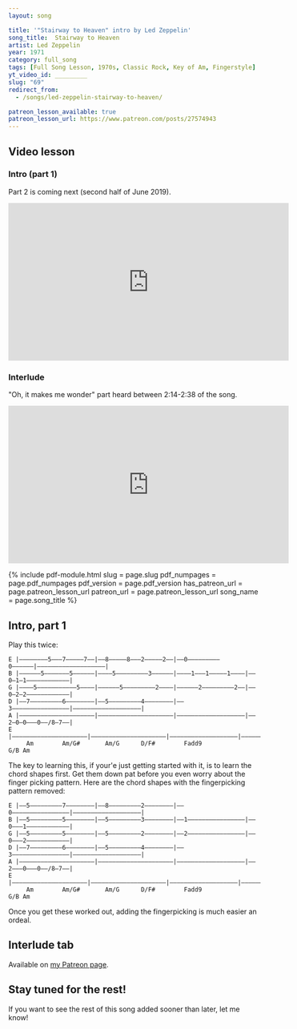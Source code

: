 ```yaml
---
layout: song

title: '"Stairway to Heaven" intro by Led Zeppelin'
song_title:  Stairway to Heaven
artist: Led Zeppelin
year: 1971
category: full_song
tags: [Full Song Lesson, 1970s, Classic Rock, Key of Am, Fingerstyle]
yt_video_id: _________
slug: "69"
redirect_from:
  - /songs/led-zeppelin-stairway-to-heaven/

patreon_lesson_available: true
patreon_lesson_url: https://www.patreon.com/posts/27574943
---
```


## Video lesson

### Intro (part 1)

Part 2 is coming next (second half of June 2019).

<iframe width="560" height="315" src="https://www.youtube.com/embed/0RybdmubxzY?showinfo=0" frameborder="0" allowfullscreen></iframe>

### Interlude

"Oh, it makes me wonder" part heard between 2:14-2:38 of the song.

<iframe width="560" height="315" src="https://www.youtube.com/embed/jimGTqxnxtg?showinfo=0" frameborder="0" allowfullscreen></iframe>

{% include pdf-module.html
     slug = page.slug
     pdf_numpages = page.pdf_numpages
     pdf_version = page.pdf_version
     has_patreon_url = page.patreon_lesson_url
     patreon_url = page.patreon_lesson_url
     song_name = page.song_title %}

## Intro, part 1

Play this twice:

    E |––––––––5–––7–––––7––|––8–––––8–––2–––––2––|––0–––––––––0––––––|–––––––––––––––––––|
    B |––––––5–––––––5––––––|––––5–––––––––3––––––|––––1–––1–––––1––––|––0–1–1––––––––––––|
    G |––––5–––––––––––5––––|––––––5–––––––––2––––|––––––2–––––––––2––|––0–2–2––––––––––––|
    D |––7–––––––––6––––––––|––5–––––––––4––––––––|––3––––––––––––––––|–––––––––––––––––––|
    A |–––––––––––––––––––––|–––––––––––––––––––––|–––––––––––––––––––|––2–0–0–––0––/8–7––|
    E |–––––––––––––––––––––|–––––––––––––––––––––|–––––––––––––––––––|–––––––––––––––––––|
         Am        Am/G#       Am/G      D/F#        Fadd9              G/B Am

The key to learning this, if your'e just getting started with it, is to learn the chord shapes first. Get them down pat before you even worry about the finger picking pattern. Here are the chord shapes with the fingerpicking pattern removed:

    E |––5–––––––––7––––––––|––8–––––––––2––––––––|––0––––––––––––––––|–––––––––––––––––––|
    B |––5–––––––––5––––––––|––5–––––––––3––––––––|––1––––––––––––––––|––0–––1––––––––––––|
    G |––5–––––––––5––––––––|––5–––––––––2––––––––|––2––––––––––––––––|––0–––2––––––––––––|
    D |––7–––––––––6––––––––|––5–––––––––4––––––––|––3––––––––––––––––|–––––––––––––––––––|
    A |–––––––––––––––––––––|–––––––––––––––––––––|–––––––––––––––––––|––2–––0–––0––/8–7––|
    E |–––––––––––––––––––––|–––––––––––––––––––––|–––––––––––––––––––|–––––––––––––––––––|
         Am        Am/G#       Am/G      D/F#        Fadd9              G/B Am

Once you get these worked out, adding the fingerpicking is much easier an ordeal.

## Interlude tab

Available on [my Patreon page](https://www.patreon.com/posts/27574943).

## Stay tuned for the rest!

If you want to see the rest of this song added sooner than later, let me know!

<!-- E |–––––5–––––
B |–––––5–––––
G |–––––5–––––
D |–––––7–––––
A |–––––––––––
E |–––––––––––


## Exercise 1

E |–––––––––––5–––––––––––––––––––––––5––––––––––––––  <-- index finger, barred
B |––––––––5–––––––––––––––––––––––5–––––––––––––––––  <-- index finger, barred
G |–––––5–––––––––––––––––––––––5––––––––––––––––––––  <-- index finger, barred
D |––7–––––––––––––––––––––––7–––––––––––––––––––––––  <-- ring finger
A |––––––––––––––––––––––––––––––––––––––––––––––––––
E |––––––––––––––––––––––––––––––––––––––––––––––––––
     1  2  3  4  1  2  3  4  1  2  3  4  1  2  3  4  
     play....... rest....... play....... rest........

## Exercise 2

E |–––––––––––5–––––––––––5–––––––––––5––––––––––––––
B |––––––––5–––––––––––5–––––––––––5–––––––––––––––––
G |–––––5–––––––––––5–––––––––––5––––––––––––––––––––
D |––7–––––––––––6–––––––––––5–––––––––––––––––––––––
A |––––––––––––––––––––––––––––––––––––––––––––––––––
E |–––––––––––––––––––––––––––––––––––––––––––––––––– -->
